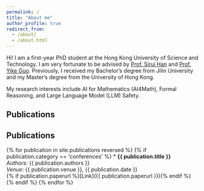 ```yaml
---
permalink: /
title: "About me"
author_profile: true
redirect_from: 
  - /about/
  - /about.html
---
```



Hi! I am a first-year PhD student at the Hong Kong University of Science and Technology. I am very fortunate to be advised by [Prof. Sirui Han](https://facultyprofiles.hkust.edu.hk/profiles.php?profile=sirui-han-siruihan) and [Prof. Yike Guo](https://facultyprofiles.hkust.edu.hk/profiles.php?profile=yike-guo-yikeguo). Previously, I received my Bachelor’s degree from Jilin University and my Master’s degree from the University of Hong Kong.

My research interests include AI for Mathematics (AI4Math), Formal Reasoning, and Large Language Model (LLM) Safety. 


<div id="publications"></div>

## Publications
## Publications

{% for publication in site.publications reversed %}
  {% if publication.category == 'conferences' %}
    * **{{ publication.title }}**  
      *Authors*: {{ publication.authors }}  
      *Venue*: {{ publication.venue }}, {{ publication.date }}  
      {% if publication.paperurl %}[Link]({{ publication.paperurl }}){% endif %}
  {% endif %}
{% endfor %}
